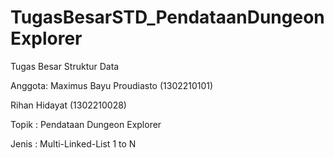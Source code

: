 # TugasBesarSTD_PendataanDungeonExplorer

Tugas Besar Struktur Data

Anggota:
Maximus Bayu Proudiasto (1302210101)

Rihan Hidayat (1302210028)


Topik : Pendataan Dungeon Explorer

Jenis : Multi-Linked-List 1 to N
